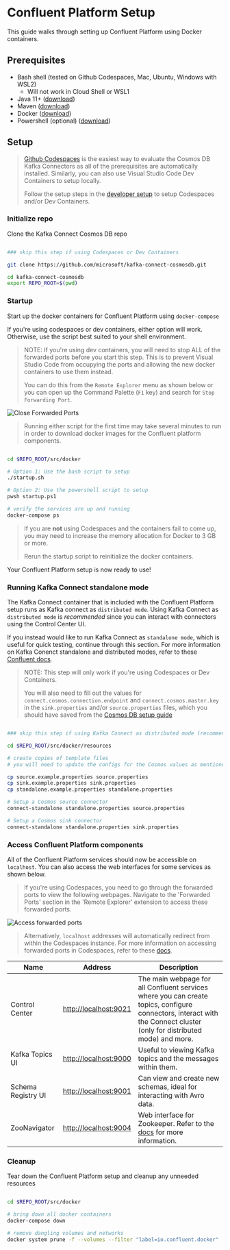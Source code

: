 # Confluent Platform Setup

This guide walks through setting up Confluent Platform using Docker containers.

## Prerequisites

- Bash shell (tested on Github Codespaces, Mac, Ubuntu, Windows with WSL2)
  - Will not work in Cloud Shell or WSL1
- Java 11+ ([download](https://www.oracle.com/java/technologies/javase-jdk11-downloads.html))
- Maven ([download](https://maven.apache.org/download.cgi))
- Docker ([download](https://www.docker.com/products/docker-desktop))
- Powershell (optional) ([download](https://docs.microsoft.com/en-us/powershell/scripting/install/installing-powershell))

## Setup

> [Github Codespaces](https://github.com/features/codespaces) is the easiest way to evaluate the Cosmos DB Kafka Connectors as all of the prerequisites are automatically installed. Similarly, you can also use Visual Studio Code Dev Containers to setup locally.
>
> Follow the setup steps in the [developer setup](./Developer_Walkthrough.md) to setup Codespaces and/or Dev Containers.

### Initialize repo

Clone the Kafka Connect Cosmos DB repo

```bash

### skip this step if using Codespaces or Dev Containers

git clone https://github.com/microsoft/kafka-connect-cosmosdb.git

cd kafka-connect-cosmosdb
export REPO_ROOT=$(pwd)

```

### Startup

Start up the docker containers for Confluent Platform using `docker-compose`

If you're using codespaces or dev containers, either option will work. Otherwise, use the script best suited to your shell environment.

> NOTE: If you're using dev containers, you will need to stop ALL of the forwarded ports before you start this step. This is to prevent Visual Studio Code from occupying the ports and allowing the new docker containers to use them instead.
>
> You can do this from the `Remote Explorer` menu as shown below or you can open up the Command Palette (`F1` key) and search for `Stop Forwarding Port`.

![Close Forwarded Ports](./images/vscode-close-forwarded-ports.png "Close Forwarded Ports")

> Running either script for the first time may take several minutes to run in order to download docker images for the Confluent platform components.

```bash

cd $REPO_ROOT/src/docker

# Option 1: Use the bash script to setup
./startup.sh

# Option 2: Use the powershell script to setup
pwsh startup.ps1

# verify the services are up and running
docker-compose ps

```

> If you are **not** using Codespaces and the containers fail to come up, you may need to increase the memory allocation for Docker to 3 GB or more.
>
> Rerun the startup script to reinitialize the docker containers.

Your Confluent Platform setup is now ready to use!

### Running Kafka Connect standalone mode

The Kafka Connect container that is included with the Confluent Platform setup runs as Kafka connect as `distributed mode`. Using Kafka Connect as `distributed mode` is *recommended* since you can interact with connectors using the Control Center UI.

If you instead would like to run Kafka Connect as `standalone mode`, which is useful for quick testing, continue through this section. For more information on Kafka Conenct standalone and distributed modes, refer to these [Confluent docs](https://docs.confluent.io/home/connect/userguide.html#standalone-vs-distributed-mode).

> NOTE: This step will only work if you're using Codespaces or Dev Containers.
>
> You will also need to fill out the values for `connect.cosmos.connection.endpoint` and `connect.cosmos.master.key` in the `sink.properties` and/or `source.properties` files, which you should have saved from the [Cosmos DB setup guide](./CosmosDB_Setup.md)

```bash

### skip this step if using Kafka Connect as distributed mode (recommended)

cd $REPO_ROOT/src/docker/resources

# create copies of template files
# you will need to update the configs for the Cosmos values as mentioned above

cp source.example.properties source.properties
cp sink.example.properties sink.properties
cp standalone.example.properties standalone.properties

# Setup a Cosmos source connector
connect-standalone standalone.properties source.properties

# Setup a Cosmos sink connector
connect-standalone standalone.properties sink.properties

```

### Access Confluent Platform components

All of the Confluent Platform services should now be accessible on `localhost`. You can also access the web interfaces for some services as shown below.

> If you're using Codespaces, you need to go through the forwarded ports to view the following webpages. Navigate to the 'Forwarded Ports' section in the 'Remote Explorer' extension to access these forwarded ports.

![Access forwarded ports](./images/codespaces-forwarded-ports.png "Access forwarded ports")

> Alternatively, `localhost` addresses will automatically redirect from within the Codespaces instance. For more information on accessing forwarded ports in Codespaces, refer to these [docs](https://docs.github.com/en/free-pro-team@latest/github/developing-online-with-codespaces/developing-in-a-codespace#forwarding-ports).

| Name | Address | Description |
| --- | --- | --- |
| Control Center | <http://localhost:9021> | The main webpage for all Confluent services where you can create topics, configure connectors, interact with the Connect cluster (only for distributed mode) and more. |
| Kafka Topics UI | <http://localhost:9000> | Useful to viewing Kafka topics and the messages within them. |
| Schema Registry UI | <http://localhost:9001> | Can view and create new schemas, ideal for interacting with Avro data.  |
| ZooNavigator | <http://localhost:9004> | Web interface for Zookeeper. Refer to the [docs](https://zoonavigator.elkozmon.com/en/stable/) for more information. |

### Cleanup

Tear down the Confluent Platform setup and cleanup any unneeded resources

```bash

cd $REPO_ROOT/src/docker

# bring down all docker containers
docker-compose down

# remove dangling volumes and networks
docker system prune -f --volumes --filter "label=io.confluent.docker"

```
